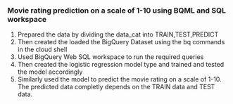 ### Movie rating prediction on a scale of 1-10 using BQML and SQL workspace 
1. Prepared the data by dividing the data_cat into TRAIN,TEST,PREDICT
2. Then created the loaded the BigQuery Dataset using the bq commands in the cloud shell
3. Used BigQuery Web SQL workspace to run the required queries
4. Then created the logistic regression model type and trained and tested the model accordingly
5. Similarly used the model to predict the movie rating on a scale of 1-10. The predicted data completly depends on the TRAIN data and TEST data.
